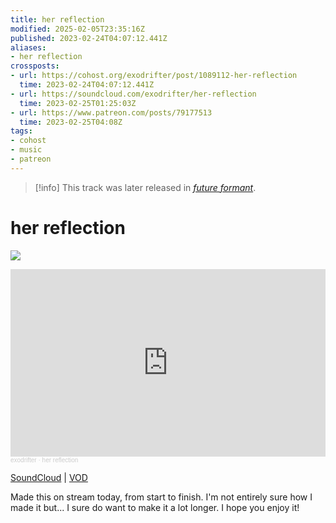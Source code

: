 ```yaml
---
title: her reflection
modified: 2025-02-05T23:35:16Z
published: 2023-02-24T04:07:12.441Z
aliases:
- her reflection
crossposts:
- url: https://cohost.org/exodrifter/post/1089112-her-reflection
  time: 2023-02-24T04:07:12.441Z
- url: https://soundcloud.com/exodrifter/her-reflection
  time: 2023-02-25T01:25:03Z
- url: https://www.patreon.com/posts/79177513
  time: 2023-02-25T04:08Z
tags:
- cohost
- music
- patreon
---
```


> [!info]
> This track was later released in *[future formant](../albums/future-formant/her-reflection.md)*.

# her reflection

![](../albums/future-formant/her-reflection.png)

<iframe width="100%" height="300" scrolling="no" frameborder="no" allow="autoplay" src="https://w.soundcloud.com/player/?url=https%3A//api.soundcloud.com/tracks/1455294754&color=%23ff5500&auto_play=false&hide_related=false&show_comments=true&show_user=true&show_reposts=false&show_teaser=true&visual=true"></iframe><div style="font-size: 10px; color: #cccccc;line-break: anywhere;word-break: normal;overflow: hidden;white-space: nowrap;text-overflow: ellipsis; font-family: Interstate,Lucida Grande,Lucida Sans Unicode,Lucida Sans,Garuda,Verdana,Tahoma,sans-serif;font-weight: 100;"><a href="https://soundcloud.com/exodrifter" title="exodrifter" target="_blank" style="color: #cccccc; text-decoration: none;">exodrifter</a> · <a href="https://soundcloud.com/exodrifter/her-reflection" title="her reflection" target="_blank" style="color: #cccccc; text-decoration: none;">her reflection</a></div>

[SoundCloud](https://soundcloud.com/exodrifter/her-reflection) | [VOD](https://vods.exodrifter.space/2023/02/24/1914)

Made this on stream today, from start to finish. I'm not entirely sure how I made it but... I sure do want to make it a lot longer. I hope you enjoy it!
